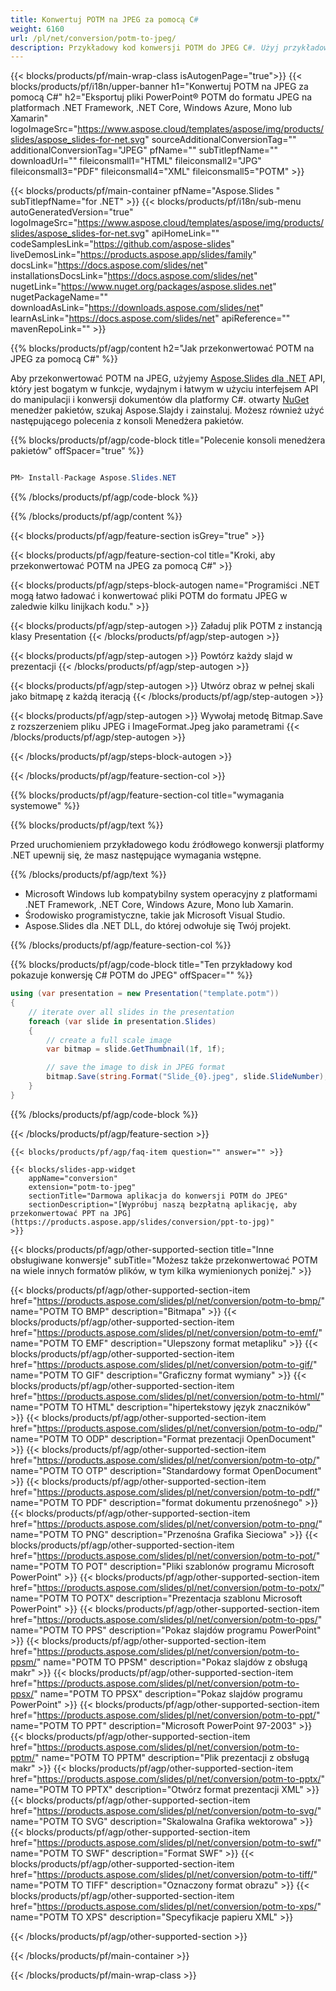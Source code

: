 ```yaml
---
title: Konwertuj POTM na JPEG za pomocą C#
weight: 6160
url: /pl/net/conversion/potm-to-jpeg/ 
description: Przykładowy kod konwersji POTM do JPEG C#. Użyj przykładowego kodu API dla plików wsadowych POTM do konwersji JPEG w VB.NET, Asp.NET lub dowolnej aplikacji opartej na .NET.
---
```


{{< blocks/products/pf/main-wrap-class isAutogenPage="true">}}
{{< blocks/products/pf/i18n/upper-banner h1="Konwertuj POTM na JPEG za pomocą C#" h2="Eksportuj pliki PowerPoint® POTM do formatu JPEG na platformach .NET Framework, .NET Core, Windows Azure, Mono lub Xamarin" logoImageSrc="https://www.aspose.cloud/templates/aspose/img/products/slides/aspose_slides-for-net.svg" sourceAdditionalConversionTag="" additionalConversionTag="JPEG" pfName="" subTitlepfName="" downloadUrl="" fileiconsmall1="HTML" fileiconsmall2="JPG" fileiconsmall3="PDF" fileiconsmall4="XML" fileiconsmall5="POTM" >}}

{{< blocks/products/pf/main-container pfName="Aspose.Slides " subTitlepfName="for .NET" >}}
{{< blocks/products/pf/i18n/sub-menu autoGeneratedVersion="true" logoImageSrc="https://www.aspose.cloud/templates/aspose/img/products/slides/aspose_slides-for-net.svg" apiHomeLink="" codeSamplesLink="https://github.com/aspose-slides" liveDemosLink="https://products.aspose.app/slides/family" docsLink="https://docs.aspose.com/slides/net" installationsDocsLink="https://docs.aspose.com/slides/net" nugetLink="https://www.nuget.org/packages/aspose.slides.net" nugetPackageName="" downloadAsLink="https://downloads.aspose.com/slides/net" learnAsLink="https://docs.aspose.com/slides/net" apiReference="" mavenRepoLink="" >}}

{{% blocks/products/pf/agp/content h2="Jak przekonwertować POTM na JPEG za pomocą C#" %}}

 Aby przekonwertować POTM na JPEG, użyjemy
 [Aspose.Slides dla .NET](https://products.aspose.com/slides/pl/net)
 API, który jest bogatym w funkcje, wydajnym i łatwym w użyciu interfejsem API do manipulacji i konwersji dokumentów dla platformy C#. otwarty
 [NuGet](https://www.nuget.org/packages/aspose.slides.net)
 menedżer pakietów, szukaj
 Aspose.Slajdy
 i zainstaluj. Możesz również użyć następującego polecenia z konsoli Menedżera pakietów.

{{% blocks/products/pf/agp/code-block title="Polecenie konsoli menedżera pakietów" offSpacer="true" %}}

```cs

PM> Install-Package Aspose.Slides.NET

```

{{% /blocks/products/pf/agp/code-block %}}

{{% /blocks/products/pf/agp/content %}}

{{< blocks/products/pf/agp/feature-section isGrey="true" >}}


{{< blocks/products/pf/agp/feature-section-col title="Kroki, aby przekonwertować POTM na JPEG za pomocą C#" >}}

{{< blocks/products/pf/agp/steps-block-autogen name="Programiści .NET mogą łatwo ładować i konwertować pliki POTM do formatu JPEG w zaledwie kilku linijkach kodu." >}}

{{< blocks/products/pf/agp/step-autogen >}}
Załaduj plik POTM z instancją klasy Presentation
{{< /blocks/products/pf/agp/step-autogen >}}

{{< blocks/products/pf/agp/step-autogen >}}
Powtórz każdy slajd w prezentacji
{{< /blocks/products/pf/agp/step-autogen >}}

{{< blocks/products/pf/agp/step-autogen >}}
Utwórz obraz w pełnej skali jako bitmapę z każdą iteracją
{{< /blocks/products/pf/agp/step-autogen >}}

{{< blocks/products/pf/agp/step-autogen >}}
Wywołaj metodę Bitmap.Save z rozszerzeniem pliku JPEG i ImageFormat.Jpeg jako parametrami
{{< /blocks/products/pf/agp/step-autogen >}}

{{< /blocks/products/pf/agp/steps-block-autogen >}}

{{< /blocks/products/pf/agp/feature-section-col >}}

{{% blocks/products/pf/agp/feature-section-col title="wymagania systemowe" %}}

{{% blocks/products/pf/agp/text %}}

 Przed uruchomieniem przykładowego kodu źródłowego konwersji platformy .NET upewnij się, że masz następujące wymagania wstępne.

{{% /blocks/products/pf/agp/text %}}

- Microsoft Windows lub kompatybilny system operacyjny z platformami .NET Framework, .NET Core, Windows Azure, Mono lub Xamarin.
- Środowisko programistyczne, takie jak Microsoft Visual Studio.
- Aspose.Slides dla .NET DLL, do której odwołuje się Twój projekt.

{{% /blocks/products/pf/agp/feature-section-col %}}

{{% blocks/products/pf/agp/code-block title="Ten przykładowy kod pokazuje konwersję C# POTM do JPEG" offSpacer="" %}}

```cs
using (var presentation = new Presentation("template.potm"))
{
    // iterate over all slides in the presentation
    foreach (var slide in presentation.Slides)
    {
        // create a full scale image
        var bitmap = slide.GetThumbnail(1f, 1f);

        // save the image to disk in JPEG format
        bitmap.Save(string.Format("Slide_{0}.jpeg", slide.SlideNumber), System.Drawing.Imaging.ImageFormat.Jpeg);
    }
} 

```

{{% /blocks/products/pf/agp/code-block %}}

{{< /blocks/products/pf/agp/feature-section >}}

    {{< blocks/products/pf/agp/faq-item question="" answer="" >}}
 

<!-- aboutfile Starts -->

<!-- aboutfile Ends -->

    {{< blocks/slides-app-widget 
        appName="conversion"
        extension="potm-to-jpeg"
        sectionTitle="Darmowa aplikacja do konwersji POTM do JPEG" 
        sectionDescription="[Wypróbuj naszą bezpłatną aplikację, aby przekonwertować PPT na JPG](https://products.aspose.app/slides/conversion/ppt-to-jpg)" 
    >}}
    
{{< blocks/products/pf/agp/other-supported-section title="Inne obsługiwane konwersje" subTitle="Możesz także przekonwertować POTM na wiele innych formatów plików, w tym kilka wymienionych poniżej." >}}

{{< blocks/products/pf/agp/other-supported-section-item href="https://products.aspose.com/slides/pl/net/conversion/potm-to-bmp/" name="POTM TO BMP" description="Bitmapa" >}}
{{< blocks/products/pf/agp/other-supported-section-item href="https://products.aspose.com/slides/pl/net/conversion/potm-to-emf/" name="POTM TO EMF" description="Ulepszony format metapliku" >}}
{{< blocks/products/pf/agp/other-supported-section-item href="https://products.aspose.com/slides/pl/net/conversion/potm-to-gif/" name="POTM TO GIF" description="Graficzny format wymiany" >}}
{{< blocks/products/pf/agp/other-supported-section-item href="https://products.aspose.com/slides/pl/net/conversion/potm-to-html/" name="POTM TO HTML" description="hipertekstowy język znaczników" >}}
{{< blocks/products/pf/agp/other-supported-section-item href="https://products.aspose.com/slides/pl/net/conversion/potm-to-odp/" name="POTM TO ODP" description="Format prezentacji OpenDocument" >}}
{{< blocks/products/pf/agp/other-supported-section-item href="https://products.aspose.com/slides/pl/net/conversion/potm-to-otp/" name="POTM TO OTP" description="Standardowy format OpenDocument" >}}
{{< blocks/products/pf/agp/other-supported-section-item href="https://products.aspose.com/slides/pl/net/conversion/potm-to-pdf/" name="POTM TO PDF" description="format dokumentu przenośnego" >}}
{{< blocks/products/pf/agp/other-supported-section-item href="https://products.aspose.com/slides/pl/net/conversion/potm-to-png/" name="POTM TO PNG" description="Przenośna Grafika Sieciowa" >}}
{{< blocks/products/pf/agp/other-supported-section-item href="https://products.aspose.com/slides/pl/net/conversion/potm-to-pot/" name="POTM TO POT" description="Pliki szablonów programu Microsoft PowerPoint" >}}
{{< blocks/products/pf/agp/other-supported-section-item href="https://products.aspose.com/slides/pl/net/conversion/potm-to-potx/" name="POTM TO POTX" description="Prezentacja szablonu Microsoft PowerPoint" >}}
{{< blocks/products/pf/agp/other-supported-section-item href="https://products.aspose.com/slides/pl/net/conversion/potm-to-pps/" name="POTM TO PPS" description="Pokaz slajdów programu PowerPoint" >}}
{{< blocks/products/pf/agp/other-supported-section-item href="https://products.aspose.com/slides/pl/net/conversion/potm-to-ppsm/" name="POTM TO PPSM" description="Pokaz slajdów z obsługą makr" >}}
{{< blocks/products/pf/agp/other-supported-section-item href="https://products.aspose.com/slides/pl/net/conversion/potm-to-ppsx/" name="POTM TO PPSX" description="Pokaz slajdów programu PowerPoint" >}}
{{< blocks/products/pf/agp/other-supported-section-item href="https://products.aspose.com/slides/pl/net/conversion/potm-to-ppt/" name="POTM TO PPT" description="Microsoft PowerPoint 97-2003" >}}
{{< blocks/products/pf/agp/other-supported-section-item href="https://products.aspose.com/slides/pl/net/conversion/potm-to-pptm/" name="POTM TO PPTM" description="Plik prezentacji z obsługą makr" >}}
{{< blocks/products/pf/agp/other-supported-section-item href="https://products.aspose.com/slides/pl/net/conversion/potm-to-pptx/" name="POTM TO PPTX" description="Otwórz format prezentacji XML" >}}
{{< blocks/products/pf/agp/other-supported-section-item href="https://products.aspose.com/slides/pl/net/conversion/potm-to-svg/" name="POTM TO SVG" description="Skalowalna Grafika wektorowa" >}}
{{< blocks/products/pf/agp/other-supported-section-item href="https://products.aspose.com/slides/pl/net/conversion/potm-to-swf/" name="POTM TO SWF" description="Format SWF" >}}
{{< blocks/products/pf/agp/other-supported-section-item href="https://products.aspose.com/slides/pl/net/conversion/potm-to-tiff/" name="POTM TO TIFF" description="Oznaczony format obrazu" >}}
{{< blocks/products/pf/agp/other-supported-section-item href="https://products.aspose.com/slides/pl/net/conversion/potm-to-xps/" name="POTM TO XPS" description="Specyfikacje papieru XML" >}}

{{< /blocks/products/pf/agp/other-supported-section >}}

{{< /blocks/products/pf/main-container >}}
    
{{< /blocks/products/pf/main-wrap-class >}}